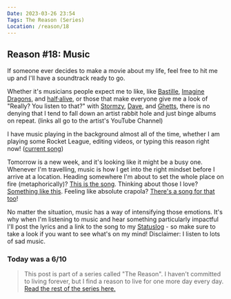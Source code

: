 ```yaml
---
Date: 2023-03-26 23:54
Tags: The Reason (Series)
Location: /reason/18
---
```


## Reason #18: Music
If someone ever decides to make a movie about my life, feel free to hit me up and I'll have a soundtrack ready to go.

Whether it's musicians people expect me to like, like [Bastille](https://www.youtube.com/channel/UC0q_PBWOkFe3SKllFXf3eWw), [Imagine Dragons](https://www.youtube.com/channel/UCT9zcQNlyht7fRlcjmflRSA), and [half·alive](https://www.youtube.com/channel/UC0q_PBWOkFe3SKllFXf3eWw), or those that make everyone give me a look of "Really? You listen to that?" with [Stormzy](https://www.youtube.com/@stormzy), [Dave](https://www.youtube.com/channel/UC5-cg5RahETrjGu-r8zjYCQ), and [Ghetts](https://www.youtube.com/channel/UCZYVfumQrMOSAL_ERPxlkZg), there is no denying that I tend to fall down an artist rabbit hole and just binge albums on repeat. (links all go to the artist's YouTube Channel)

I have music playing in the background almost all of the time, whether I am playing some Rocket League, editing videos, or typing this reason right now! ([current song](https://song.link/gb/i/1513568030))

Tomorrow is a new week, and it's looking like it might be a busy one. Whenever I'm travelling, music is how I get into the right mindset before I arrive at a location. Heading somewhere I'm about to set the whole place on fire (metaphorically)? [This is the song](https://song.link/y/X4LfdjOrBwk). Thinking about those I love? [Something like this](https://song.link/gb/i/1488856672). Feeling like absolute crapola? [There's a song for that too](https://song.link/i/1272834375)!

No matter the situation, music has a way of intensifying those emotions. It's why when I'm listening to music and hear something particularly impactful I'll post the lyrics and a link to the song to my [Statuslog](https://georgeprobably.status.lol/) - so make sure to take a look if you want to see what's on my mind! Disclaimer: I listen to lots of sad music.

### Today was a 6/10

>This post is part of a series called "The Reason". I haven't committed to living forever, but I find a reason to live for one more day every day. [Read the rest of the series here.](/reason/)